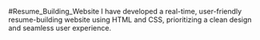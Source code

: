 #Resume_Building_Website
I have developed a real-time, user-friendly resume-building website using HTML and CSS, prioritizing a clean design and seamless user experience.
